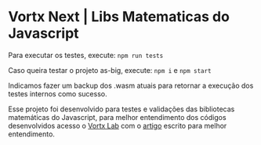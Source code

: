 # Vortx Next | Libs Matematicas do Javascript

Para executar os testes, execute:
`npm run tests`

Caso queira testar o projeto as-big, execute:
`npm i` e 
`npm start`

Indicamos fazer um backup dos .wasm atuais para retornar a execução dos testes internos como sucesso.

Esse projeto foi desenvolvido para testes e validações das bibliotecas matemáticas do Javascript, para melhor entendimento dos códigos desenvolvidos acesso o [Vortx Lab](https://lab.vortx.com.br/) com o [artigo](https://lab.vortx.com.br/estudo-e-validacoes-de-bibliotecas-matematicas-do-javascript/) escrito para melhor entendimento.
 


